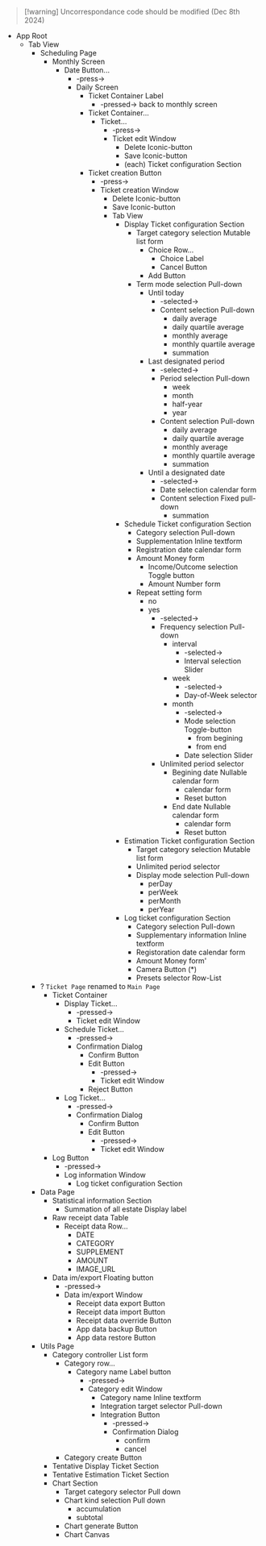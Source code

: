 
> [!warning] Uncorrespondance
> code should be modified (Dec 8th 2024)

- App Root
  - Tab View
    - Scheduling Page
      - Monthly Screen
        - Date Button...
          - -press->
          - Daily Screen
            - Ticket Container Label
              - -pressed-> back to monthly screen
            - Ticket Container...
              - Ticket...
                - -press->
                - Ticket edit Window
                  - Delete Iconic-button
                  - Save Iconic-button
                  - (each) Ticket configuration Section
            - Ticket creation Button
              - -press->
              - Ticket creation Window
                - Delete Iconic-button
                - Save Iconic-button
                - Tab View
                  - Display Ticket configuration Section
                    - Target category selection Mutable list form
                      - Choice Row...
                        - Choice Label
                        - Cancel Button
                      - Add Button
                    - Term mode selection Pull-down
                      - Until today
                        - -selected->
                        - Content selection Pull-down
                          - daily average
                          - daily quartile average
                          - monthly average
                          - monthly quartile average
                          - summation
                      - Last designated period
                        - -selected->
                        - Period selection Pull-down
                          - week
                          - month
                          - half-year
                          - year
                        - Content selection Pull-down
                          - daily average
                          - daily quartile average
                          - monthly average
                          - monthly quartile average
                          - summation
                      - Until a designated date
                        - -selected->
                        - Date selection calendar form
                        - Content selection Fixed pull-down
                          - summation
                  - Schedule Ticket configuration Section
                    - Category selection Pull-down
                    - Supplementation Inline textform
                    - Registration date calendar form
                    - Amount Money form
                      - Income/Outcome selection Toggle button
                      - Amount Number form
                    - Repeat setting form
                      - no
                      - yes
                        - -selected->
                        - Frequency selection Pull-down
                          - interval
                            - -selected->
                            - Interval selection Slider
                          - week
                            - -selected->
                            - Day-of-Week selector
                          - month
                            - -selected->
                            - Mode selection Toggle-button
                              - from begining
                              - from end
                            - Date selection Slider
                        - Unlimited period selector
                          - Begining date Nullable calendar form
                            - calendar form
                            - Reset button
                          - End date Nullable calendar form
                            - calendar form
                            - Reset button
                  - Estimation Ticket configuration Section
                    - Target category selection Mutable list form
                    - Unlimited period selector
                    - Display mode selection Pull-down
                      - perDay
                      - perWeek
                      - perMonth
                      - perYear
                  - Log ticket configuration Section
                    - Category selection Pull-down
                    - Supplementary information Inline textform
                    - Registoration date calendar form
                    - Amount Money form'
                    - Camera Button (\*)
                    - Presets selector Row-List
    - ? `Ticket Page` renamed to `Main Page`
      - Ticket Container
        - Display Ticket...
          - -pressed->
          - Ticket edit Window
        - Schedule Ticket...
          - -pressed->
          - Confirmation Dialog
            - Confirm Button
            - Edit Button
              - -pressed->
              - Ticket edit Window
            - Reject Button
        - Log Ticket...
          - -pressed->
          - Confirmation Dialog
            - Confirm Button
            - Edit Button
              - -pressed->
              - Ticket edit Window
      - Log Button
        - -pressed->
        - Log information Window
          - Log ticket configuration Section
    - Data Page
      - Statistical information Section
        - Summation of all estate Display label
      - Raw receipt data Table
        - Receipt data Row...
          - DATE
          - CATEGORY
          - SUPPLEMENT
          - AMOUNT
          - IMAGE_URL
      - Data im/export Floating button
        - -pressed->
        - Data im/export Window
          - Receipt data export Button
          - Receipt data import Button
          - Receipt data override Button
          - App data backup Button
          - App data restore Button
    - Utils Page
      - Category controller List form
        - Category row...
          - Category name Label button
            - -pressed->
            - Category edit Window
              - Category name Inline textform
              - Integration target selector Pull-down
              - Integration Button
                - -pressed->
                - Confirmation Dialog
                  - confirm
                  - cancel
        - Category create Button
	  - Tentative Display Ticket Section
	  - Tentative Estimation Ticket Section
      - Chart Section
        - Target category selector Pull down
        - Chart kind selection Pull down
          - accumulation
          - subtotal
        - Chart generate Button
        - Chart Canvas
